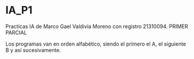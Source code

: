 # IA_P1
Practicas IA de Marco Gael Valdivia Moreno con registro 21310094. PRIMER PARCIAL

Los programas van en orden alfabético, siendo el primero el A, el siguiente B y así sucesivamente.
